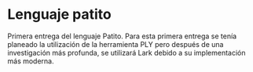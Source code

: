 # Lenguaje patito
Primera entrega del lenguaje Patito. Para esta primera entrega se tenía planeado la utilización de la herramienta PLY pero después de una investigación más profunda, se utilizará Lark debido a su implementación más moderna.
